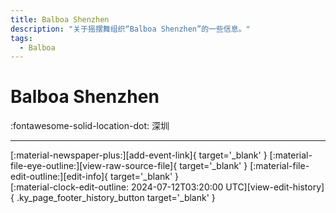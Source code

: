 ```yaml
---
title: Balboa Shenzhen
description: "关于摇摆舞组织“Balboa Shenzhen”的一些信息。"
tags:
  - Balboa
---
```


# Balboa Shenzhen

:fontawesome-solid-location-dot: 深圳  


---

<div class="ky_page_footer" markdown>
<div class="ky_page_footer_trailing" markdown="span">
[:material-newspaper-plus:][add-event-link]{ target='_blank' }
[:material-file-eye-outline:][view-raw-source-file]{ target='_blank' }
[:material-file-edit-outline:][edit-info]{ target='_blank' }
</div>
<div class="ky_page_footer_leading" markdown="span">
[:material-clock-edit-outline: 2024-07-12T03:20:00 UTC][view-edit-history]{ .ky_page_footer_history_button target='_blank' }
</div>
</div>

[add-event-link]: https://github.com/swingdance/events/issues/new?assignees=&labels=add+event&projects=&template=02-add_entity.yml&title=%5Bcn%5D%20%3CName%3E&region=cn&province=Guangdong&city=Shenzhen&org_id=balboa-shenzhen "添加活动"
[view-raw-source-file]: https://github.com/swingdance/orgs/blob/main/cn/balboa-shenzhen.json "查看原始源文件"
[edit-info]: https://github.com/swingdance/orgs/issues/new?assignees=&labels=update+org&projects=&template=03-update_entity.yml&title=%5Bcn%5D%20Balboa%20Shenzhen&region=cn&id=balboa-shenzhen&name=Balboa%20Shenzhen "编辑信息"

[view-edit-history]: https://github.com/swingdance/orgs/commits/main/cn/balboa-shenzhen.json "查看编辑历史"
